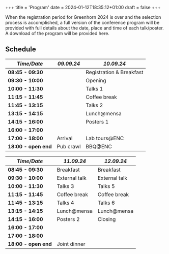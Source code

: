 +++
title = 'Program'
date = 2024-01-12T18:35:12+01:00
draft = false
+++

When the registration period for Greenhorn 2024 is over and the selection process is accomplished, a full version of the conference
program will be provided with full details about the date, place and time of each talk/poster. A download of the program will be provided
here.

## Schedule

| *Time/Date*          | *09.09.24* | *10.09.24*               |
|----------------------|------------|--------------------------|
| **08:45 - 09:30**    |            | Registration & Breakfast |
| **09:30 - 10:00**    |            | Opening                  |
| **10:00 - 11:30**    |            | Talks 1                  |
| **11:15 - 11:45**    |            | Coffee break             |
| **11:45 - 13:15**    |            | Talks 2                  |
| **13:15 - 14:15**    |            | Lunch@mensa              |
| **14:15 - 16:00**    |            | Posters 1                |
| **16:00 - 17:00**    |            |                          |
| **17:00 - 18:00**    | Arrival    | Lab tours@ENC            |
| **18:00 - open end** | Pub crawl  | BBQ@ENC                  |

| *Time/Date*          | *11.09.24*    | *12.09.24*    |
|----------------------|---------------|---------------|
| **08:45 - 09:30**    | Breakfast     | Breakfast     |
| **09:30 - 10:00**    | External talk | External talk |
| **10:00 - 11:30**    | Talks 3       | Talks 5       |
| **11:15 - 11:45**    | Coffee break  | Coffee break  |
| **11:45 - 13:15**    | Talks 4       | Talks 6       |
| **13:15 - 14:15**    | Lunch@mensa   | Lunch@mensa   |
| **14:15 - 16:00**    | Posters 2     | Closing       |
| **16:00 - 17:00**    |               |               |
| **17:00 - 18:00**    |               |               |
| **18:00 - open end** | Joint dinner  |               |
